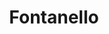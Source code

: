 ---
layout : sparkle
title : "Fontanello"
summary : "Fontanello is a browser extension for Google Chrome and Firefox that lets you display the basic typographic styles of a text by right-clicking it."
visit : https://fontanello.oktavilla.se/
tags : []
category : "font"
---
